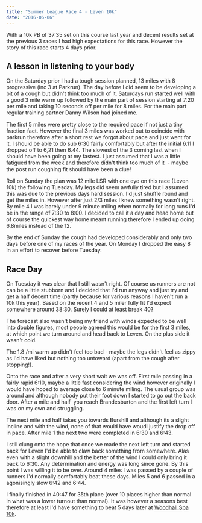 ```yaml
---
title: "Summer League Race 4 - Leven 10k"
date: "2016-06-06"
---
```


With a 10k PB of 37:35 set on this course last year and decent results set at the previous 3 races I had high expectations for this race. However the story of this race starts 4 days prior.

## A lesson in listening to your body

On the Saturday prior I had a tough session planned, 13 miles with 8 progressive (inc 3 at Parkrun). The day before I did seem to be developing a bit of a cough but didn't think too much of it. Saturdays run started well with a good 3 mile warm up followed by the main part of session starting at 7:20 per mile and taking 10 seconds off per mile for 8 miles. For the main part regular training partner Danny Wilson had joined me.

The first 5 miles were pretty close to the required pace if not just a tiny fraction fact. However the final 3 miles was worked out to coincide with parkrun therefore after a short rest we forgot about pace and just went for it. I should be able to do sub 6:30 fairly comfortably but after the initial 6.11 I dropped off to 6,21 then 6.44. The slowest of the 3 coming last when I should have been going at my fastest. I just assumed that I was a little fatigued from the week and therefore didn't think too much of it  - maybe the post run coughing fit should have been a clue!

Roll on Sunday the plan was 12 mile LSR with one eye on this race (Leven 10k) the following Tuesday. My legs did seem awfully tired but I assumed this was due to the previous days hard session. I'd just shuffle round and get the miles in. However after just 2/3 miles I knew something wasn't right. By mile 4 I was barely under 9 minute miling when normally for long runs I'd be in the range of 7:30 to 8:00. I decided to call it a day and head home but of course the quickest way home meant running therefore I ended up doing 6.8miles instead of the 12.

By the end of Sunday the cough had developed considerably and only two days before one of my races of the year. On Monday I dropped the easy 8 in an effort to recover before Tuesday.

## Race Day

On Tuesday it was clear that I still wasn't right. Of course us runners are not can be a little stubborn and I decided that I'd run anyway and just try and get a half decent time (partly because for various reasons I haven't run a 10k this year). Based on the recent 4 and 5 miler fully fit I'd expect somewhere around 38:30. Surely I could at least break 40?

The forecast also wasn't being my friend with winds expected to be well into double figures, most people agreed this would be for the first 3 miles, at which point we turn around and head back to Leven. On the plus side it wasn't cold.

The 1.8 /mi warm up didn't feel too bad - maybe the legs didn't feel as zippy as I'd have liked but nothing too untoward (apart from the cough after stopping!).

Onto the race and after a very short wait we was off. First mile passing in a fairly rapid 6:10, maybe a little fast considering the wind however originally I would have hoped to average close to 6 minute miling. The usual group was around and although nobody put their foot down I started to go out the back door. After a mile and half  you reach Brandesburton and the first left turn I was on my own and struggling.

The next mile and half takes you towards Burshill and although its a slight incline and with the wind, none of that would have woudl justify the drop off in pace. After mile 1 the next two were completed in 6:30 and 6:43.

I still clung onto the hope that once we made the next left turn and started back for Leven I'd be able to claw back something from somewhere. Alas even with a slight downhill and the better of the wind I could only bring it back to 6:30. Any determination and energy was long since gone. By this point I was willing it to be over. Around 4 miles I was passed by a couple of runners I'd normally comfortably beat these days. Miles 5 and 6 passed in a agonisingly slow 6:42 and 6:44.

I finally finished in 40:47 for 35th place (over 10 places higher than normal in what was a lower turnout than normal). It was however a seasons best therefore at least I'd have something to beat 5 days later at [Woodhall Spa 10k](http://dlw.me.uk/2016/06/07/woodhall-spa-10k/).

